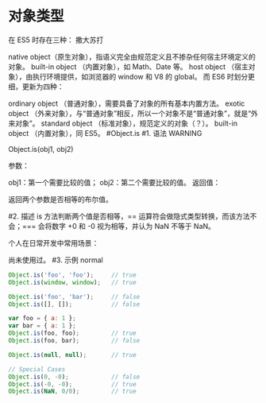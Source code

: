# 对象类型
在 ES5 时存在三种：   撒大苏打

native object（原生对象），指语义完全由规范定义且不掺杂任何宿主环境定义的对象。
built-in object （内置对象），如 Math、Date 等。
host object （宿主对象），由执行环境提供，如浏览器的 window 和 V8 的 global。
而 ES6 时划分更细，更新为四种：

ordinary object （普通对象），需要具备了对象的所有基本内置方法。
exotic object （外来对象），与“普通对象”相反，所以一个对象不是“普通对象”，就是“外来对象”。
standard object （标准对象），规范定义的对象（？）。
built-in object （内置对象），同 ES5。
#Object.is
#1. 语法
WARNING

Object.is(obj1, obj2)

参数：

obj1：第一个需要比较的值；
obj2：第二个需要比较的值。
返回值：

返回两个参数是否相等的布尔值。

#2. 描述
is 方法判断两个值是否相等，== 运算符会做隐式类型转换，而该方法不会；=== 会将数字 +0 和 -0 视为相等，并认为 NaN 不等于 NaN。

个人在日常开发中常用场景：

尚未使用过。
#3. 示例
normal

```js
Object.is('foo', 'foo');     // true
Object.is(window, window);   // true

Object.is('foo', 'bar');     // false
Object.is([], []);           // false

var foo = { a: 1 };
var bar = { a: 1 };
Object.is(foo, foo);         // true
Object.is(foo, bar);         // false

Object.is(null, null);       // true

// Special Cases
Object.is(0, -0);            // false
Object.is(-0, -0);           // true
Object.is(NaN, 0/0);         // true
```